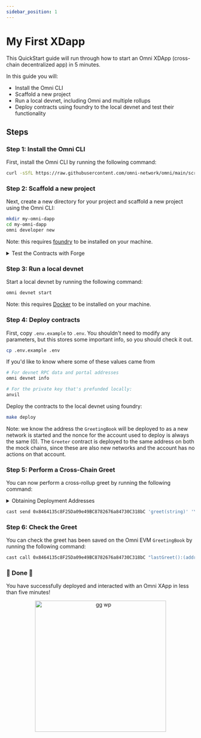 ```yaml
---
sidebar_position: 1
---
```


# My First XDapp

This QuickStart guide will run through how to start an Omni XDApp (cross-chain decentralized app) in 5 minutes.

In this guide you will:

- Install the Omni CLI
- Scaffold a new project
- Run a local devnet, including Omni and multiple rollups
- Deploy contracts using foundry to the local devnet and test their functionality

## Steps

### Step 1: Install the Omni CLI

First, install the Omni CLI by running the following command:

```bash
curl -sSfL https://raw.githubusercontent.com/omni-network/omni/main/scripts/install_omni_cli.sh | sh -s
```

### Step 2: Scaffold a new project

Next, create a new directory for your project and scaffold a new project using the Omni CLI:

```bash
mkdir my-omni-dapp
cd my-omni-dapp
omni developer new
```

Note: this requires [foundry](https://github.com/foundry-rs/foundry) to be installed on your machine.

<details>
<summary>Test the Contracts with Forge</summary>

You can test the contracts with Forge by running:

```bash
forge test
```

or

```bash
make test
```

</details>

### Step 3: Run a local devnet

Start a local devnet by running the following command:

```bash
omni devnet start
```

Note: this requires [Docker](https://docs.docker.com/get-docker/) to be installed on your machine.

### Step 4: Deploy contracts

First, copy `.env.example` to `.env`. You shouldn't need to modify any parameters, but this stores some important info, so you should check it out.

```bash
cp .env.example .env
```

If you'd like to know where some of these values came from

```bash
# For devnet RPC data and portal addresses
omni devnet info

# For the private key that's prefunded locally:
anvil
````

Deploy the contracts to the local devnet using foundry:

```bash
make deploy
```

Note: we know the address the `GreetingBook` will be deployed to as a new network is started and the nonce for the account used to deploy is always the same (0). The `Greeter` contract is deployed to the same address on both the mock chains, since these are also new networks and the account has no actions on that account.

### Step 5: Perform a Cross-Chain Greet

You can now perform a cross-rollup greet by running the following command:

<details>
<summary>Obtaining Deployment Addresses</summary>

You can obtain the XGreeter deployment addresses from the output of the previous forge script deployment.

Because the devnet has just been started, the addresses will be the same as the ones shown below:

```bash
omni_evm: 0x8464135c8F25Da09e49BC8782676a84730C318bC
mock_op: 0x8464135c8F25Da09e49BC8782676a84730C318bC
mock_arb: 0x8464135c8F25Da09e49BC8782676a84730C318bC
```

</details>

```bash
cast send 0x8464135c8F25Da09e49BC8782676a84730C318bC 'greet(string)' 'Yay in 5 minutes!' --private-key 0x59c6995e998f97a5a0044966f0945389dc9e86dae88c7a8412f4603b6b78690d --rpc-url http://localhost:8001 --value 1ether
```

### Step 6: Check the Greet

You can check the greet has been saved on the Omni EVM `GreetingBook` by running the following command:

```bash
cast call 0x8464135c8F25Da09e49BC8782676a84730C318bC "lastGreet():(address,string,uint64,uint256)" --rpc-url http://localhost:8000
```

### 🎉 Done 🎉

You have successfully deployed and interacted with an Omni XApp in less than five minutes!

<figure align="center">
    <img src="/img/cat.png" alt="gg wp" width="350" height="350" />
    <figcaption></figcaption>
</figure>
